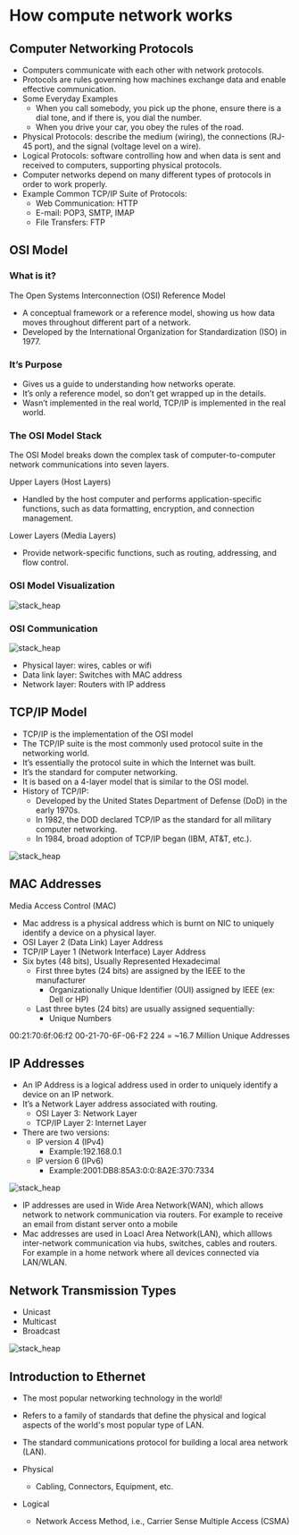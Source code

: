 # How compute network works

## Computer Networking Protocols
- Computers communicate with each other with network protocols.
- Protocols are rules governing how machines exchange data and enable effective communication.
- Some Everyday Examples
    - When you call somebody, you pick up the phone, ensure there is a dial tone, and if there is, you dial the number.
    - When you drive your car, you obey the rules of the road.
- Physical Protocols: describe the medium (wiring), the connections (RJ-45 port), and the signal (voltage level on a wire).
- Logical Protocols: software controlling how and when data is sent and received to computers, supporting physical protocols.
- Computer networks depend on many different types of protocols in order to work properly.   
- Example Common TCP/IP Suite of Protocols:
    - Web Communication: HTTP 
    - E-mail: POP3, SMTP, IMAP
    - File Transfers: FTP 

## OSI Model
### What is it?
The Open Systems Interconnection (OSI) Reference Model
- A conceptual framework or a reference model, showing us how data moves throughout different part of a network.
- Developed by the International Organization for Standardization (ISO) in 1977.    

### It’s Purpose
- Gives us a guide to understanding how networks operate.
- It’s only a reference model, so don’t get wrapped up in the details. 
- Wasn’t implemented in the real world, TCP/IP is implemented in the real world.

### The OSI Model Stack
The OSI Model breaks down the complex task of computer-to-computer network communications into seven layers.

Upper Layers (Host Layers)
- Handled by the host computer and performs application-specific functions, such as data formatting, encryption, and connection management.

Lower Layers (Media Layers)
- Provide network-specific functions, such as routing, addressing, and flow control.

### OSI Model Visualization

![stack_heap](images/osi_model.drawio.png "icon")

### OSI Communication

![stack_heap](images/osi_communication.drawio.png "icon")

- Physical layer: wires, cables or wifi
- Data link layer: Switches with MAC address
- Network layer: Routers with IP address

## TCP/IP Model
- TCP/IP is the implementation of the OSI model
- The TCP/IP suite is the most commonly used protocol suite in the networking world.
- It’s essentially the protocol suite in which the Internet was built.
- It’s the standard for computer networking.
- It is based on a 4-layer model that is similar to the OSI model.
- History of TCP/IP:
    - Developed by the United States Department of Defense (DoD) in the early 1970s.
    - In 1982, the DOD declared TCP/IP as the standard for all military computer networking.
    - In 1984, broad adoption of TCP/IP began (IBM, AT&T, etc.).

![stack_heap](images/tcp_ip_model.drawio.png "icon")    

## MAC Addresses
Media Access Control (MAC)
- Mac address is a physical address which is burnt on NIC to uniquely identify a device on a physical layer.
- OSI Layer 2 (Data Link) Layer Address
- TCP/IP Layer 1 (Network Interface) Layer Address
- Six bytes (48 bits), Usually Represented Hexadecimal
    - First three bytes (24 bits) are assigned by the IEEE to the manufacturer
        - Organizationally Unique Identifier (OUI) assigned by IEEE (ex: Dell or HP)
    - Last three bytes (24 bits) are usually assigned sequentially: 
        - Unique Numbers

00:21:70:6f:06:f2 00-21-70-6F-06-F2 224 = ~16.7 Million Unique Addresses

## IP Addresses
- An IP Address is a logical address used in order to uniquely identify a device on an IP network.
- It’s a Network Layer address associated with routing.
    - OSI Layer 3: Network Layer
    - TCP/IP Layer 2: Internet Layer
- There are two versions: 
    - IP version 4 (IPv4)
        - Example:192.168.0.1 
    - IP version 6 (IPv6)
        - Example:2001:DB8:85A3:0:0:8A2E:370:7334 

![stack_heap](images/ip_mac.drawio.png "icon") 

- IP addresses are used in Wide Area Network(WAN), which allows network to network communication via routers. For example to receive an email from distant server onto a mobile
- Mac addresses are used in Loacl Area Network(LAN), which alllows inter-network communication via hubs, switches, cables and routers. For example in a home network where all devices connected via LAN/WLAN.

## Network Transmission Types

- Unicast
- Multicast
- Broadcast


![stack_heap](images/network_transmission.drawio.png "icon") 

## Introduction to Ethernet

- The most popular networking technology in the world!
- Refers to a family of standards that define the physical and logical aspects of the world's most popular type of LAN.
- The standard communications protocol for building a local area network (LAN).

- Physical
    - Cabling, Connectors, Equipment, etc.
- Logical
    - Network Access Method, i.e., Carrier Sense Multiple Access (CSMA)


